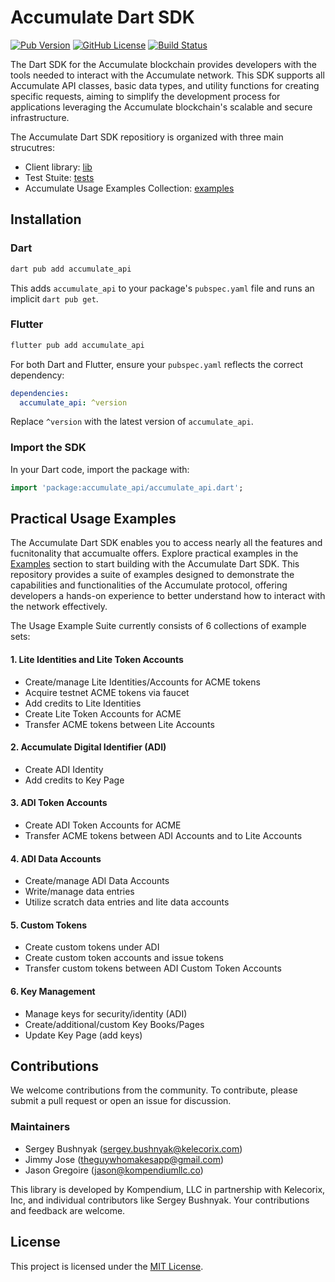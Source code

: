 
# Accumulate Dart SDK


[![Pub Version](https://img.shields.io/pub/v/accumulate_api)](https://pub.dev/packages/accumulate_api)
[![GitHub License](https://img.shields.io/github/license/kompendium-ano/accumulate-dart-client)](LICENSE)
[![Build Status](https://github.com/kompendium-ano/accumulate-dart-client/actions/workflows/dart.yml/badge.svg)](https://github.com/kompendium-ano/accumulate-dart-client/actions/workflows/dart.yml)

The Dart SDK for the Accumulate blockchain provides developers with the tools needed to interact with the Accumulate network. This SDK supports all Accumulate API classes, basic data types, and utility functions for creating specific requests, aiming to simplify the development process for applications leveraging the Accumulate blockchain's scalable and secure infrastructure.

The Accumulate Dart SDK repositiory is organized with three main strucutres:
 - Client library: [lib](/lib/src/)
 - Test Stuite: [tests](/test/README.md/)
 - Accumulate Usage Examples Collection: [examples](/examples/SDK_Usage_Examples/README.md/)  

## Installation

### Dart

```bash
dart pub add accumulate_api
```

This adds `accumulate_api` to your package's `pubspec.yaml` file and runs an implicit `dart pub get`.

### Flutter

```bash
flutter pub add accumulate_api
```

For both Dart and Flutter, ensure your `pubspec.yaml` reflects the correct dependency:

```yaml
dependencies:
  accumulate_api: ^version
```

Replace `^version` with the latest version of `accumulate_api`.

### Import the SDK

In your Dart code, import the package with:

```dart
import 'package:accumulate_api/accumulate_api.dart';
```

## Practical Usage Examples

The Accumulate Dart SDK enables you to access nearly all the features and fucnitonality that accumualte offers.
Explore practical examples in the [Examples](/examples/SDK_Usage_Examples/) section to start building with the Accumulate Dart SDK. This repository provides a suite of examples designed to demonstrate the capabilities and functionalities of the Accumulate protocol, offering developers a hands-on experience to better understand how to interact with the network effectively.

The Usage Example Suite currently consists of 6 collections of example sets:
#### 1. Lite Identities and Lite Token Accounts
- Create/manage Lite Identities/Accounts for ACME tokens
- Acquire testnet ACME tokens via faucet
- Add credits to Lite Identities
- Create Lite Token Accounts for ACME
- Transfer ACME tokens between Lite Accounts

#### 2. Accumulate Digital Identifier (ADI)
- Create ADI Identity
- Add credits to Key Page

#### 3. ADI Token Accounts
- Create ADI Token Accounts for ACME
- Transfer ACME tokens between ADI Accounts and to Lite Accounts

#### 4. ADI Data Accounts
- Create/manage ADI Data Accounts
- Write/manage data entries
- Utilize scratch data entries and lite data accounts

#### 5. Custom Tokens
- Create custom tokens under ADI
- Create custom token accounts and issue tokens
- Transfer custom tokens between ADI Custom Token Accounts

#### 6. Key Management
- Manage keys for security/identity (ADI)
- Create/additional/custom Key Books/Pages
- Update Key Page (add keys)


## Contributions

We welcome contributions from the community. To contribute, please submit a pull request or open an issue for discussion.

### Maintainers

- Sergey Bushnyak (sergey.bushnyak@kelecorix.com)
- Jimmy Jose (theguywhomakesapp@gmail.com)
- Jason Gregoire (jason@kompendiumllc.co)

This library is developed by Kompendium, LLC in partnership with Kelecorix, Inc, and individual contributors like Sergey Bushnyak. Your contributions and feedback are welcome.

## License

This project is licensed under the [MIT License](LICENSE).